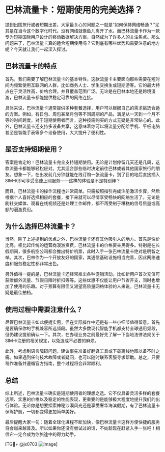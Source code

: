 # 巴林流量卡：短期使用的完美选择？

提到出国旅行或者短期出差，大家最关心的问题之一就是“如何保持网络畅通？”尤其是在当今这个数字化时代，没有网络就像鱼儿离开了水。而巴林流量卡作为一款专为短期国际用户设计的移动数据解决方案，自然成为了许多人的关注焦点。那么问题来了，巴林流量卡真的适合短期使用吗？它到底有哪些优势和需要注意的地方呢？今天就让我们一起深入探讨。

## 巴林流量卡的特点

首先，我们需要了解巴林流量卡的基本特性。这款流量卡主要面向那些需要在短时间内频繁使用互联网的人群，比如商务人士、学生交换生或短期游客。它的最大特点在于灵活性高，价格合理，并且覆盖范围广泛。无论是在巴林本地还是跨境漫游，巴林流量卡都能提供稳定可靠的网络连接。

具体来说，巴林流量卡通常提供多种套餐选择，用户可以根据自己的需求挑选合适的方案。例如，有日包、周包甚至月包等不同周期的产品，满足从一天到一个月不等的时间跨度。对于短期使用者而言，这种按需购买的方式无疑是非常贴心的。此外，巴林流量卡还支持多设备共享，这意味着你可以将流量分配给手机、平板电脑甚至是智能手表等多个设备使用，大大提升了便利性。

## 是否支持短期使用？

答案是肯定的！巴林流量卡完全支持短期使用。无论是计划停留几天还是几周，这款流量卡都能够轻松应对。尤其适合那些临时决定前往巴林或者其他国家旅行的朋友。想象一下，在出发前几分钟就能在线订购一张流量卡，到了目的地后直接插入SIM卡即可享受高速上网服务——这样的体验是不是特别棒？

而且，巴林流量卡的操作流程也非常简单。只需按照指引完成注册激活步骤，然后根据个人喜好选择相应的套餐，接下来就可以尽情享受畅快的网络生活了。无论是刷社交媒体、观看在线视频还是处理工作邮件，都不再受制于糟糕的信号质量或高额的漫游费用。

## 为什么选择巴林流量卡？

当然，除了上述提到的优点之外，巴林流量卡还有其他吸引人的地方。首先是性价比高。相比起传统的运营商漫游资费，巴林流量卡的价格要亲民得多。特别是在长假期间，很多航空公司都会推出特价机票，此时入手一张巴林流量卡绝对是明智之举。其次，巴林作为一个开放友好的国家，其通信基础设施相当完善，因此网络速度和服务稳定性都非常出色。

另外值得一提的是，巴林流量卡还经常推出各种促销活动。比如新用户首次充值可获赠额外流量、节假日限时折扣等等。这些优惠不仅能让用户节省开支，同时也增加了使用的乐趣。对于预算有限但又渴望高质量网络体验的人来说，巴林流量卡无疑是最佳拍档。

## 使用过程中需要注意什么？

尽管巴林流量卡如此便捷实用，但在实际操作中还是有一些小细节值得留意。首先是要确保你的手机兼容所选频段。虽然大多数现代智能手机都支持全球通用频段，但仍建议提前确认一下。其次，在办理业务之前最好先了解一下当地法律法规关于SIM卡注册的相关规定，以免造成不必要的麻烦。

此外，考虑到语言障碍问题，建议事先准备好翻译工具或下载离线地图以备不时之需。如果遇到任何技术故障或者疑问，也可以随时联系客服寻求帮助。总之，只要稍作准备并遵循官方指南，整个过程将会非常顺利。

## 总结

综上所述，巴林流量卡确实是短期使用者的理想之选。它不仅具备灵活多样的套餐选项、实惠的价格以及稳定的性能表现，更重要的是能够极大程度地提升我们的出行体验。无论你是想要探索神秘沙漠风光还是享受奢华海滨假期，有了巴林流量卡保驾护航，一切都变得更加简单美好。

最后提醒大家一句：随着全球化进程不断加快，像巴林流量卡这样方便快捷的服务将会越来越普及。所以如果你还没有尝试过的话，不妨趁现在赶紧入手一张吧！相信它一定会成为你旅途中的得力助手。

[TG💪+ @jx0703 ![Image](https://github.com/user-attachments/assets/dbca1d08-cadb-493c-b0ec-ad6f7a83f270)]